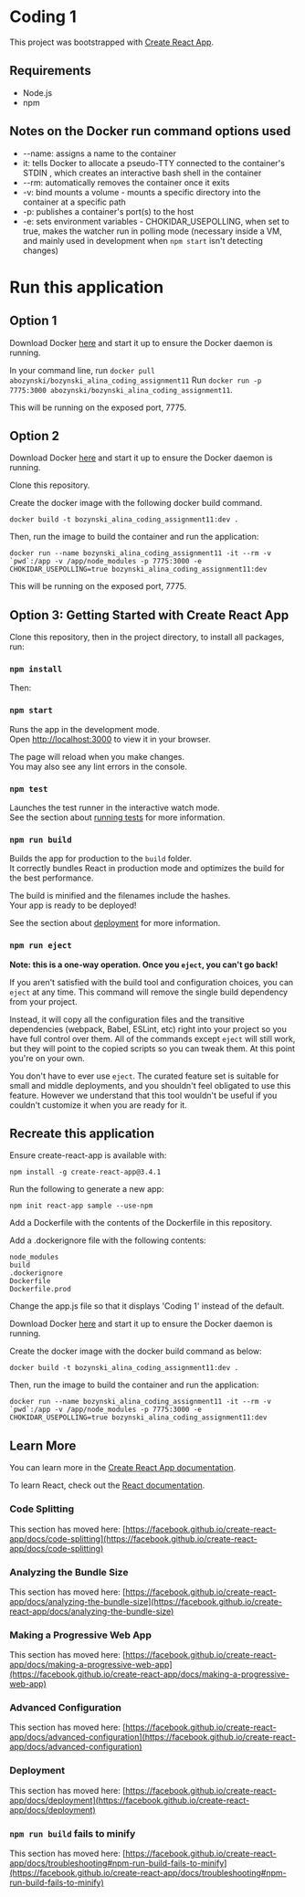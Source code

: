 # Coding 1
This project was bootstrapped with [Create React App](https://github.com/facebook/create-react-app).

## Requirements
* Node.js
* npm

## Notes on the Docker run command options used
* --name: assigns a name to the container
* it: tells Docker to allocate a pseudo-TTY connected to the container's STDIN , which creates an interactive bash shell in the container
* --rm: automatically removes the container once it exits
* -v: bind mounts a volume - mounts a specific directory into the container at a specific path
* -p: publishes a container's port(s) to the host
* -e: sets environment variables - CHOKIDAR_USEPOLLING, when set to true, makes the watcher run in polling mode (necessary inside a VM, and mainly used in development when `npm start` isn't detecting changes)

# Run this application
## Option 1
Download Docker [here](https://www.docker.com/) and start it up to ensure the Docker daemon is running.

In your command line, run `docker pull abozynski/bozynski_alina_coding_assignment11`
Run `docker run -p 7775:3000 abozynski/bozynski_alina_coding_assignment11`.

This will be running on the exposed port, 7775.

## Option 2
Download Docker [here](https://www.docker.com/) and start it up to ensure the Docker daemon is running.

Clone this repository.

Create the docker image with the following docker build command.
```
docker build -t bozynski_alina_coding_assignment11:dev .
```

Then, run the image to build the container and run the application:
```
docker run --name bozynski_alina_coding_assignment11 -it --rm -v `pwd`:/app -v /app/node_modules -p 7775:3000 -e CHOKIDAR_USEPOLLING=true bozynski_alina_coding_assignment11:dev
```

This will be running on the exposed port, 7775.

## Option 3: Getting Started with Create React App

Clone this repository, then in the project directory, to install all packages, run:

### `npm install`

Then:

### `npm start`

Runs the app in the development mode.\
Open [http://localhost:3000](http://localhost:3000) to view it in your browser.

The page will reload when you make changes.\
You may also see any lint errors in the console.

### `npm test`

Launches the test runner in the interactive watch mode.\
See the section about [running tests](https://facebook.github.io/create-react-app/docs/running-tests) for more information.

### `npm run build`

Builds the app for production to the `build` folder.\
It correctly bundles React in production mode and optimizes the build for the best performance.

The build is minified and the filenames include the hashes.\
Your app is ready to be deployed!

See the section about [deployment](https://facebook.github.io/create-react-app/docs/deployment) for more information.

### `npm run eject`

**Note: this is a one-way operation. Once you `eject`, you can't go back!**

If you aren't satisfied with the build tool and configuration choices, you can `eject` at any time. This command will remove the single build dependency from your project.

Instead, it will copy all the configuration files and the transitive dependencies (webpack, Babel, ESLint, etc) right into your project so you have full control over them. All of the commands except `eject` will still work, but they will point to the copied scripts so you can tweak them. At this point you're on your own.

You don't have to ever use `eject`. The curated feature set is suitable for small and middle deployments, and you shouldn't feel obligated to use this feature. However we understand that this tool wouldn't be useful if you couldn't customize it when you are ready for it.

## Recreate this application 
Ensure create-react-app is available with:
```
npm install -g create-react-app@3.4.1
```

Run the following to generate a new app:
```
npm init react-app sample --use-npm
```

Add a Dockerfile with the contents of the Dockerfile in this repository.

Add a .dockerignore file with the following contents:
```
node_modules
build
.dockerignore
Dockerfile
Dockerfile.prod
```

Change the app.js file so that it displays 'Coding 1' instead of the default.

Download Docker [here](https://www.docker.com/) and start it up to ensure the Docker daemon is running.

Create the docker image with the docker build command as below:
```
docker build -t bozynski_alina_coding_assignment11:dev .
```

Then, run the image to build the container and run the application:
```
docker run --name bozynski_alina_coding_assignment11 -it --rm -v `pwd`:/app -v /app/node_modules -p 7775:3000 -e CHOKIDAR_USEPOLLING=true bozynski_alina_coding_assignment11:dev
```

## Learn More

You can learn more in the [Create React App documentation](https://facebook.github.io/create-react-app/docs/getting-started).

To learn React, check out the [React documentation](https://reactjs.org/).

### Code Splitting

This section has moved here: [https://facebook.github.io/create-react-app/docs/code-splitting](https://facebook.github.io/create-react-app/docs/code-splitting)

### Analyzing the Bundle Size

This section has moved here: [https://facebook.github.io/create-react-app/docs/analyzing-the-bundle-size](https://facebook.github.io/create-react-app/docs/analyzing-the-bundle-size)

### Making a Progressive Web App

This section has moved here: [https://facebook.github.io/create-react-app/docs/making-a-progressive-web-app](https://facebook.github.io/create-react-app/docs/making-a-progressive-web-app)

### Advanced Configuration

This section has moved here: [https://facebook.github.io/create-react-app/docs/advanced-configuration](https://facebook.github.io/create-react-app/docs/advanced-configuration)

### Deployment

This section has moved here: [https://facebook.github.io/create-react-app/docs/deployment](https://facebook.github.io/create-react-app/docs/deployment)

### `npm run build` fails to minify

This section has moved here: [https://facebook.github.io/create-react-app/docs/troubleshooting#npm-run-build-fails-to-minify](https://facebook.github.io/create-react-app/docs/troubleshooting#npm-run-build-fails-to-minify)
